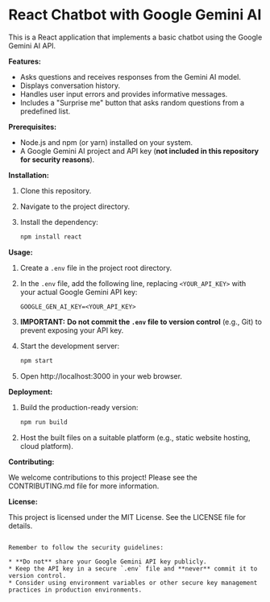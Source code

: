 # React Chatbot with Google Gemini AI

This is a React application that implements a basic chatbot using the Google Gemini AI API.

**Features:**

* Asks questions and receives responses from the Gemini AI model.
* Displays conversation history.
* Handles user input errors and provides informative messages.
* Includes a "Surprise me" button that asks random questions from a predefined list.

**Prerequisites:**

* Node.js and npm (or yarn) installed on your system.
* A Google Gemini AI project and API key (**not included in this repository for security reasons**).

**Installation:**

1. Clone this repository.
2. Navigate to the project directory.
3. Install the dependency:

   ```bash
   npm install react
   ```

**Usage:**

1. Create a `.env` file in the project root directory.
2. In the `.env` file, add the following line, replacing `<YOUR_API_KEY>` with your actual Google Gemini API key:

   ```
   GOOGLE_GEN_AI_KEY=<YOUR_API_KEY>
   ```
3. **IMPORTANT:** **Do not commit the `.env` file to version control** (e.g., Git) to prevent exposing your API key.
4. Start the development server:

   ```bash
   npm start
   ```

5. Open http://localhost:3000 in your web browser.

**Deployment:**

1. Build the production-ready version:

   ```bash
   npm run build
   ```

2. Host the built files on a suitable platform (e.g., static website hosting, cloud platform).

**Contributing:**

We welcome contributions to this project! Please see the CONTRIBUTING.md file for more information.

**License:**

This project is licensed under the MIT License. See the LICENSE file for details.
```

Remember to follow the security guidelines:

* **Do not** share your Google Gemini API key publicly.
* Keep the API key in a secure `.env` file and **never** commit it to version control.
* Consider using environment variables or other secure key management practices in production environments.